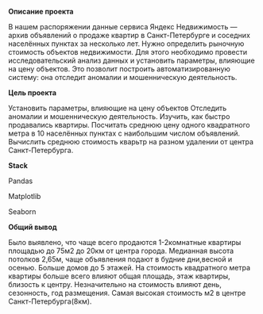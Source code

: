 **Описание проекта**

В нашем распоряжении данные сервиса Яндекс Недвижимость — архив объявлений о продаже квартир в Санкт-Петербурге и соседних населённых пунктах за несколько лет. Нужно определить рыночную стоимость объектов недвижимости. Для этого необходимо провести исследовательский анализ данных и установить параметры, влияющие на цену объектов. Это позволит построить автоматизированную систему: она отследит аномалии и мошенническую деятельность.

**Цель проекта**

Установить параметры, влияющие на цену объектов
Отследить аномалии и мошенническую деятельность.
Изучить, как быстро продавались квартиры. 
Посчитать среднюю цену одного квадратного метра в 10 населённых пунктах с наибольшим числом объявлений.
Вычислить среднюю стоимость кварьтр на разном удалении от центра Санкт-Петербурга.

**Stack**

Pandas

Matplotlib

Seaborn

**Общий вывод**

Было выявлено, что чаще всего продаются 1-2комнатные квартиры площадью до 75м2 до 20км от центра города. Медианная высота потолков 2,65м, чаще объявления подают в будние дни,весной и осенью. Больше домов до 5 этажей. На стоимость квадратного метра квартиры больше всего влияют общая площадь, этаж квартиры, близость к центру. Незначительно на стоимость влияют день, сезонность, год размещения. Самая высокая стоимость м2 в центре Санкт-Петербурга(8км).

